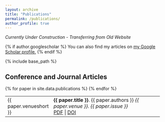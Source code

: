```yaml
---
layout: archive
title: "Publications"
permalink: /publications/
author_profile: true
---
```


_Currently Under Construction - Transferring from Old Website_

{% if author.googlescholar %}
  You can also find my articles on <u><a href="{{author.googlescholar}}">my Google Scholar profile</a>.</u>
{% endif %}

{% include base_path %}


<div class="bibliography" reversed="reversed"><span><style>
table, th, td {
  border: 0px;
  border-collapse: collapse;
}
</style>

<h2>Conference and Journal Articles</h2>

<table style="width:100%" cellpadding="0" border="0">
{% for paper in site.data.publications %}
  <tr><td width="120" valign="top">{{ paper.venueshort }}</td>
  <td><strong>{{ paper.title }}</strong>. {{ paper.authors }} <em>{{ paper.venue }}. {{ paper.issue }}</em><br>
  <a href="{{ paper.paperul }}">PDF</a> | <a href="{{ paper.doi }}">DOI</a></td></tr>
{% endfor %}

</table>
